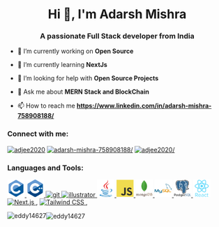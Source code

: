 <h1 align="center">Hi 👋, I'm Adarsh Mishra</h1>
<h3 align="center">A passionate Full Stack developer from India</h3>

- 🔭 I’m currently working on **Open Source**

- 🌱 I’m currently learning **NextJs**

- 🤝 I’m looking for help with **Open Source Projects**

- 💬 Ask me about **MERN Stack and BlockChain**

- 📫 How to reach me **https://www.linkedin.com/in/adarsh-mishra-758908188/**

<h3 align="left">Connect with me:</h3>
<p align="left">
<a href="https://twitter.com/adjee2020" target="blank"><img align="center" src="https://raw.githubusercontent.com/rahuldkjain/github-profile-readme-generator/master/src/images/icons/Social/twitter.svg" alt="adjee2020" height="30" width="40" /></a>
<a href="https://linkedin.com/in/adarsh-mishra-758908188/" target="blank"><img align="center" src="https://raw.githubusercontent.com/rahuldkjain/github-profile-readme-generator/master/src/images/icons/Social/linked-in-alt.svg" alt="adarsh-mishra-758908188/" height="30" width="40" /></a>
<a href="https://www.leetcode.com/adjee2020/" target="blank"><img align="center" src="https://raw.githubusercontent.com/rahuldkjain/github-profile-readme-generator/master/src/images/icons/Social/leet-code.svg" alt="adjee2020/" height="30" width="40" /></a>
</p>

<h3 align="left">Languages and Tools:</h3>
<p align="left"> <a href="https://www.cprogramming.com/" target="_blank" rel="noreferrer"> <img src="https://raw.githubusercontent.com/devicons/devicon/master/icons/c/c-original.svg" alt="c" width="40" height="40"/> </a> <a href="https://www.w3schools.com/cpp/" target="_blank" rel="noreferrer"> <img src="https://raw.githubusercontent.com/devicons/devicon/master/icons/cplusplus/cplusplus-original.svg" alt="cplusplus" width="40" height="40"/> </a> <a href="https://git-scm.com/" target="_blank" rel="noreferrer"> <img src="https://www.vectorlogo.zone/logos/git-scm/git-scm-icon.svg" alt="git" width="40" height="40"/> </a> <a href="https://www.adobe.com/in/products/illustrator.html" target="_blank" rel="noreferrer"> <img src="https://www.vectorlogo.zone/logos/adobe_illustrator/adobe_illustrator-icon.svg" alt="illustrator" width="40" height="40"/> </a> <a href="https://www.java.com" target="_blank" rel="noreferrer"> <img src="https://raw.githubusercontent.com/devicons/devicon/master/icons/java/java-original.svg" alt="java" width="40" height="40"/> </a> <a href="https://developer.mozilla.org/en-US/docs/Web/JavaScript" target="_blank" rel="noreferrer"> <img src="https://raw.githubusercontent.com/devicons/devicon/master/icons/javascript/javascript-original.svg" alt="javascript" width="40" height="40"/> </a> <a href="https://www.mongodb.com/" target="_blank" rel="noreferrer"> <img src="https://raw.githubusercontent.com/devicons/devicon/master/icons/mongodb/mongodb-original-wordmark.svg" alt="mongodb" width="40" height="40"/> </a> <a href="https://www.mysql.com/" target="_blank" rel="noreferrer"> <img src="https://raw.githubusercontent.com/devicons/devicon/master/icons/mysql/mysql-original-wordmark.svg" alt="mysql" width="40" height="40"/> </a> <a href="https://www.postgresql.org" target="_blank" rel="noreferrer"> <img src="https://raw.githubusercontent.com/devicons/devicon/master/icons/postgresql/postgresql-original-wordmark.svg" alt="postgresql" width="40" height="40"/> </a> <a href="https://reactjs.org/" target="_blank" rel="noreferrer"> <img src="https://raw.githubusercontent.com/devicons/devicon/master/icons/react/react-original-wordmark.svg" alt="react" width="40" height="40"/> </a> <a href="https://nextjs.org/" target="_blank">
                <img src="nextjs_logo.png" alt="Next.js" height="30" width="30">
            </a>, 
            <a href="https://tailwindcss.com/" target="_blank">
                <img src="tailwindcss_logo.png" alt="Tailwind CSS" height="30" width="30">
            </a>,

</p>

<p><img align="left" src="https://github-readme-stats.vercel.app/api/top-langs?username=eddy14627&show_icons=true&locale=en&layout=compact" alt="eddy14627" /></p>

<p><img align="center" src="https://github-readme-streak-stats.herokuapp.com/?user=eddy14627&" alt="eddy14627" /></p>
